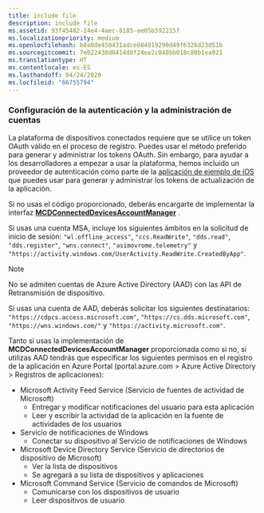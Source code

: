 ```yaml
---
title: include file
description: include file
ms.assetid: 93f45482-14e4-4aec-8185-ee05b592215f
ms.localizationpriority: medium
ms.openlocfilehash: b8a0de450431adce084919290d49f6326d23d51b
ms.sourcegitcommit: 7e022438d0414d8f24ee2c048bb018c80b1ea921
ms.translationtype: HT
ms.contentlocale: es-ES
ms.lasthandoff: 04/24/2020
ms.locfileid: "66755794"
---
```

### <a name="set-up-authentication-and-account-management"></a>Configuración de la autenticación y la administración de cuentas

La plataforma de dispositivos conectados requiere que se utilice un token OAuth válido en el proceso de registro.  Puedes usar el método preferido para generar y administrar los tokens OAuth.  Sin embargo, para ayudar a los desarrolladores a empezar a usar la plataforma, hemos incluido un proveedor de autenticación como parte de la [aplicación de ejemplo de iOS](https://github.com/Microsoft/project-rome/tree/master/iOS/samples/account-provider-sample) que puedes usar para generar y administrar los tokens de actualización de la aplicación.

Si no usas el código proporcionado, deberás encargarte de implementar la interfaz **[MCDConnectedDevicesAccountManager](../objectivec-api/connecteddevices/MCDConnectedDevicesAccountManager.md)** .

Si usas una cuenta MSA, incluye los siguientes ámbitos en la solicitud de inicio de sesión: `"wl.offline_access"`, `"ccs.ReadWrite"`, `"dds.read"`, `"dds.register"`, `"wns.connect"`, `"asimovrome.telemetry"` y `"https://activity.windows.com/UserActivity.ReadWrite.CreatedByApp"`.

> [!NOTE]
> No se admiten cuentas de Azure Active Directory (AAD) con las API de Retransmisión de dispositivo.

Si usas una cuenta de AAD, deberás solicitar los siguientes destinatarios: `"https://cdpcs.access.microsoft.com"`, `"https://cs.dds.microsoft.com"`, `"https://wns.windows.com/"` y `"https://activity.microsoft.com"`.

Tanto si usas la implementación de **MCDConnectedDevicesAccountManager** proporcionada como si no, si utilizas AAD tendrás que especificar los siguientes permisos en el registro de la aplicación en Azure Portal (portal.azure.com > Azure Active Directory > Registros de aplicaciones):
* Microsoft Activity Feed Service (Servicio de fuentes de actividad de Microsoft) 
  * Entregar y modificar notificaciones del usuario para esta aplicación
  * Leer y escribir la actividad de la aplicación en la fuente de actividades de los usuarios
* Servicio de notificaciones de Windows
  * Conectar su dispositivo al Servicio de notificaciones de Windows 
* Microsoft Device Directory Service (Servicio de directorios de dispositivo de Microsoft)
  * Ver la lista de dispositivos
  * Se agregará a su lista de dispositivos y aplicaciones 
* Microsoft Command Service (Servicio de comandos de Microsoft)
  * Comunicarse con los dispositivos de usuario
  * Leer dispositivos de usuario
